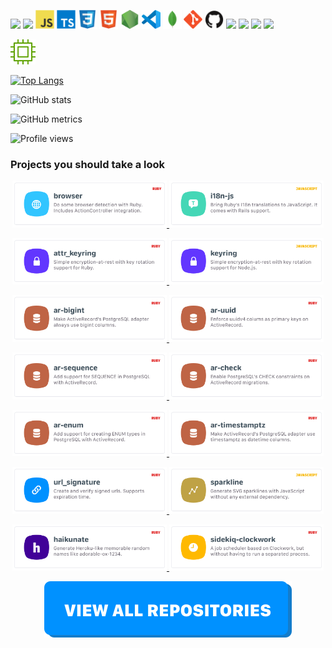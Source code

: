 <!--### Привет/Hello/Cześć 👋, my name is Egor
#### I am a software engineering student
![I am a software engineering student](https://camo.githubusercontent.com/f6decabc6a509fd6d5d8a1053fedc3ad96458e223c6a9f8f312d125b6e833c7b/68747470733a2f2f692e696d6775722e636f6d2f6958754c3148472e706e67)

- ⚡️ Fast learner
- 🤟 I love programming
- 🌱 Currently learning Java (in university)
- 💪 Currently working on: [out on my own]
- 📦 My biggest project so far: [Avalon Project]

## skills and tools-->

<code><img height="30" src="https://camo.githubusercontent.com/ee7c2a37b02913fa0c8391d5ac4902336333e57dde7ab47ace2fb2e01ed1682e/68747470733a2f2f7777772e7068702e6e65742f696d616765732f6c6f676f732f6e65772d7068702d6c6f676f2e737667"></code>
<code><img height="30" src="https://camo.githubusercontent.com/f85f882cb31eeaeee657ec955313015c30378e8f56c3dc2f06933b617a276cfd/68747470733a2f2f77372e706e6777696e672e636f6d2f706e67732f3734372f3739382f706e672d7472616e73706172656e742d6d7973716c2d6c6f676f2d6d7973716c2d64617461626173652d7765622d646576656c6f706d656e742d636f6d70757465722d736f6674776172652d646f6c7068696e2d6d6172696e652d6d616d6d616c2d616e696d616c732d746578742d7468756d626e61696c2e706e67"></code>
<code><img height="30" src="https://raw.githubusercontent.com/devicons/devicon/master/icons/javascript/javascript-original.svg"></code>
<code><img height="30" src="https://raw.githubusercontent.com/devicons/devicon/master/icons/typescript/typescript-original.svg"></code>
<code><img height="30" src="https://raw.githubusercontent.com/devicons/devicon/master/icons/css3/css3-original.svg"></code>
<code><img height="30" src="https://raw.githubusercontent.com/devicons/devicon/master/icons/html5/html5-original.svg"></code>
<code><img height="30" src="https://raw.githubusercontent.com/github/explore/80688e429a7d4ef2fca1e82350fe8e3517d3494d/topics/nodejs/nodejs.png"></code>
<code><img height="30" src="https://raw.githubusercontent.com/github/explore/80688e429a7d4ef2fca1e82350fe8e3517d3494d/topics/visual-studio-code/visual-studio-code.png"></code>
<code><img height="30" src="https://github.com/devicons/devicon/blob/master/icons/mongodb/mongodb-original.svg"></code>
<code><img height="30" src="https://raw.githubusercontent.com/devicons/devicon/master/icons/git/git-plain.svg"></code>
<code><img height="30" src="https://github.com/devicons/devicon/blob/master/icons/github/github-original.svg"></code>
<code><img height="30" src="https://camo.githubusercontent.com/05d7710c29779b5f7f7c467eb6d9bcca794939dfecc5e73dedebebe9921399bf/68747470733a2f2f75706c6f61642e77696b696d656469612e6f72672f77696b6970656469612f636f6d6d6f6e732f7468756d622f632f63662f4c75612d4c6f676f2e7376672f39343770782d4c75612d4c6f676f2e7376672e706e67"></code>
<code><img height="30" src="https://cdn4.iconfinder.com/data/icons/logos-and-brands/512/91_Discord_logo_logos-256.png"></code>
<code><img height="30" src="https://camo.githubusercontent.com/6cc41155e58a4eebe7353d524da5ebb0de7aaf4fd4ad45fb9a433c8b41d38c16/68747470733a2f2f747365332e6d6d2e62696e672e6e65742f74683f69643d4f49502e7276756a594b4f546d2d2d5654334b545a775633786748614861267069643d417069"></code>
<code><img height="30" src="https://cdn4.iconfinder.com/data/icons/logos-and-brands/512/181_Java_logo_logos-256.png"></code>


 

<a href='https://docs.github.com/en/developers'><img src='https://raw.githubusercontent.com/acervenky/animated-github-badges/master/assets/devbadge.gif' width='40' height='40'>

[![Top Langs](https://github-readme-stats.vercel.app/api/top-langs/?username=Burevestnikk)](https://github.com/anuraghazra/github-readme-stats)

![GitHub stats](https://github-readme-stats.vercel.app/api?username=Burevestnikk&show_icons=true)  

![GitHub metrics](https://metrics.lecoq.io/Burevestnikk)  

![Profile views](https://gpvc.arturio.dev/Burevestnikk)  

### Projects you should take a look

<p align="center">
  <a href="https://github.com/fnando/browser">
    <img width="49%" src="https://github.com/fnando/fnando/raw/main/images/browser.png" alt="browser: Do some browser detection with Ruby. Includes ActionController integration.">
  </a>

  <a href="https://github.com/fnando/i18n-js">
    <img width="49%" src="https://github.com/fnando/fnando/raw/main/images/i18n-js.png" alt="i18n-js: Bring Ruby’s I18n translations to JavaScript. It comes with Rails support.">
  </a>
</p>

<p align="center">
  <a href="https://github.com/fnando/attr_keyring">
    <img width="49%" src="https://github.com/fnando/fnando/raw/main/images/attr_keyring.png" alt="attr_keyring: Simple encryption-at-rest with key rotation support for Ruby.">
  </a>

  <a href="https://github.com/fnando/keyring-node">
    <img width="49%" src="https://github.com/fnando/fnando/raw/main/images/keyring.png" alt="keyring: Simple encryption-at-rest with key rotation support for Node.js.">
  </a>
</p>

<p align="center">
  <a href="https://github.com/fnando/ar-bigint">
    <img width="49%" src="https://github.com/fnando/fnando/raw/main/images/ar-bigint.png" alt="ar-bigint: Make ActiveRecord's PostgreSQL adapter always use bigint columns.">
  </a>

  <a href="https://github.com/fnando/ar-uuid">
    <img width="49%" src="https://github.com/fnando/fnando/raw/main/images/ar-uuid.png" alt="ar-uuid: Enforce uuidv4 colums as primary keys on ActiveRecord.">
  </a>
</p>

<p align="center">
  <a href="https://github.com/fnando/ar-sequence">
    <img width="49%" src="https://github.com/fnando/fnando/raw/main/images/ar-sequence.png" alt="ar-sequence: Add support for SEQUENCE in PostgreSQL with ActiveRecord.">
  </a>

  <a href="https://github.com/fnando/ar-check">
    <img width="49%" src="https://github.com/fnando/fnando/raw/main/images/ar-check.png" alt="ar-check: Enable PostgreSQL's CHECK constraints on ActiveRecord migrations.">
  </a>
</p>

<p align="center">
  <a href="https://github.com/fnando/ar-enum">
    <img width="49%" src="https://github.com/fnando/fnando/raw/main/images/ar-enum.png" alt="ar-enum: Add support for creating ENUM types in PostgreSQL with ActiveRecord.">
  </a>

  <a href="https://github.com/fnando/ar-timestamptz">
    <img width="49%" src="https://github.com/fnando/fnando/raw/main/images/ar-timestamptz.png" alt="ar-timestamptz: Make ActiveRecord's PostgreSQL adapter always use bigint columns.">
  </a>
</p>

<p align="center">
  <a href="https://github.com/fnando/url_signature">
    <img width="49%" src="https://github.com/fnando/fnando/raw/main/images/url_signature.png" alt="url_signature: Create and verify signed urls. Supports expiration time.">
  </a>

  <a href="https://github.com/fnando/sparkline">
    <img width="49%" src="https://github.com/fnando/fnando/raw/main/images/sparkline.png" alt="sparkline: Generate SVG sparklines with JavaScript without any external dependency.">
  </a>
</p>

<p align="center">
  <a href="https://github.com/fnando/haikunate">
    <img width="49%" src="https://github.com/fnando/fnando/raw/main/images/haikunate.png" alt="haikunate: Generate Heroku-like memorable random names like adorable-ox-1234.">
  </a>

  <a href="https://github.com/fnando/sidekiq-clockwork">
    <img width="49%" src="https://github.com/fnando/fnando/raw/main/images/sidekiq-clockwork.png" alt="sidekiq-clockwork: A simplistic implementation of a job scheduler based on Clockwork, but without having to run a separated process.">
  </a>
</p>

<p align="center">
  <a href="https://github.com/fnando?tab=repositories">
    <img src="https://github.com/fnando/fnando/raw/main/images/button.svg" alt="View all repositories">
  </a>
</p>

<!--
**fnando/fnando** is a ✨ _special_ ✨ repository because its `README.md` (this file) appears on your GitHub profile.

Here are some ideas to get you started:

- 🔭 I’m currently working on ...
- 🌱 I’m currently learning ...
- 👯 I’m looking to collaborate on ...
- 🤔 I’m looking for help with ...
- 💬 Ask me about ...
- 📫 How to reach me: ...
- 😄 Pronouns: ...
- ⚡ Fun fact: ...
-->
